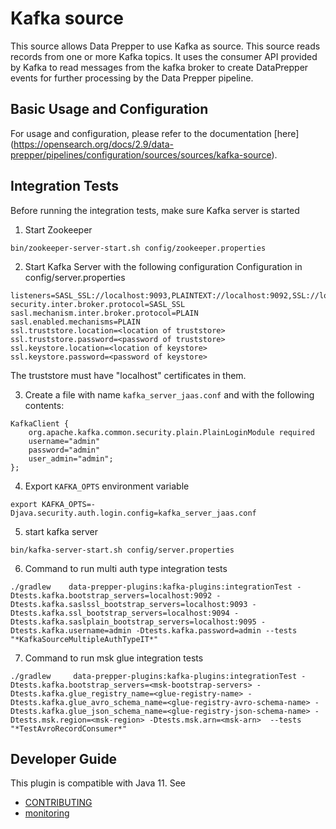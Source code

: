 # Kafka source

This source allows Data Prepper to use Kafka as source. This source reads records from one or more Kafka topics. It uses the consumer API provided by Kafka to read messages from the kafka broker to create DataPrepper events for further processing by the Data Prepper pipeline.

## Basic Usage and Configuration

For usage and configuration, please refer to the documentation [here] (https://opensearch.org/docs/2.9/data-prepper/pipelines/configuration/sources/sources/kafka-source).


## Integration Tests

Before running the integration tests, make sure Kafka server is started
1. Start Zookeeper
```
bin/zookeeper-server-start.sh config/zookeeper.properties
```
2. Start Kafka Server with the following configuration
Configuration in config/server.properties
```
listeners=SASL_SSL://localhost:9093,PLAINTEXT://localhost:9092,SSL://localhost:9094,SASL_PLAINTEXT://localhost:9095
security.inter.broker.protocol=SASL_SSL
sasl.mechanism.inter.broker.protocol=PLAIN
sasl.enabled.mechanisms=PLAIN
ssl.truststore.location=<location of truststore>
ssl.truststore.password=<password of truststore>
ssl.keystore.location=<location of keystore>
ssl.keystore.password=<password of keystore>
```
The truststore must have "localhost" certificates in them.

3. Create a file with name `kafka_server_jaas.conf` and with the following contents:
```
KafkaClient {
    org.apache.kafka.common.security.plain.PlainLoginModule required
    username="admin"
    password="admin"
    user_admin="admin";
};
```

4. Export `KAFKA_OPTS` environment variable
```
export KAFKA_OPTS=-Djava.security.auth.login.config=kafka_server_jaas.conf
```

5. start kafka server
```
bin/kafka-server-start.sh config/server.properties
```

6. Command to run multi auth type integration tests

```
./gradlew    data-prepper-plugins:kafka-plugins:integrationTest -Dtests.kafka.bootstrap_servers=localhost:9092 -Dtests.kafka.saslssl_bootstrap_servers=localhost:9093 -Dtests.kafka.ssl_bootstrap_servers=localhost:9094 -Dtests.kafka.saslplain_bootstrap_servers=localhost:9095 -Dtests.kafka.username=admin -Dtests.kafka.password=admin --tests "*KafkaSourceMultipleAuthTypeIT*"
```

7. Command to run msk glue integration tests

```
./gradlew     data-prepper-plugins:kafka-plugins:integrationTest -Dtests.kafka.bootstrap_servers=<msk-bootstrap-servers> -Dtests.kafka.glue_registry_name=<glue-registry-name> -Dtests.kafka.glue_avro_schema_name=<glue-registry-avro-schema-name> -Dtests.kafka.glue_json_schema_name=<glue-registry-json-schema-name> -Dtests.msk.region=<msk-region> -Dtests.msk.arn=<msk-arn>  --tests "*TestAvroRecordConsumer*" 

```

## Developer Guide

This plugin is compatible with Java 11. See

- [CONTRIBUTING](https://github.com/opensearch-project/data-prepper/blob/main/CONTRIBUTING.md)
- [monitoring](https://github.com/opensearch-project/data-prepper/blob/main/docs/monitoring.md)
